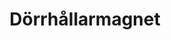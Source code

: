 ---
title: 'Dörrhållarmagnet'
symbol_image: '/images/symbols/bl/06.svg'
weight: 6
card: true
card_color: 'bg-symbol-red'
---